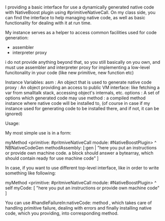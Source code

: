 I providing a basic interface for use a dynamically generated native code with NativeBoost plugin using #primitiveNativeCall.On my class side, you can find the interface to help managing native code, as well as basic functionality for dealing with it at run time. My instance serves as a helper to access common facilities used for code generation:  - assembler - interpreter proxyi do not provide anything beyond that, so you still basically on you own, and must use assembler and interpreter proxy for implementing a low-level funcitonalityin your code (like new primitive, new function etc)Instance Variables:	asm							: An object that is used to generate native code	proxy	<NBInterpreterProxy> : An object providing an access to public VM interface: like fetching a var from smalltalk stack, accessing object's internals, etc.	options	<Collection>   : A set of options which generated code may use 	method 	: a compiled method instance where native code will be installed to, (of course in case if my instance used for generating code to be installed there,		and if not, it can be ignored)		Usage:My most simple use is in a form: myMethod <primitive: #pritmiveNativeCall module: #NativeBoostPlugin>  ^ NBNativeCodeGen methodAssembly: [:gen |	 "here you put an instructions or provide own machine code.	a block should answer a bytearray, which should contain ready for use machine code"	]In case, if you want to use different top-level interface, like in order to write something like following:myMethod <primitive: #pritmiveNativeCall module: #NativeBoostPlugin>  ^ self myCode: [	 "here you put an instructions or provide own machine code"	]You can use #handleFailureIn:nativeCode: method , which takes care of handling primitive failure, dealing with errors and finally installing native code, which you providing, into corresponding method.